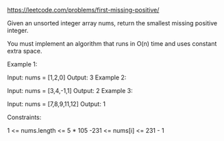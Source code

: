 https://leetcode.com/problems/first-missing-positive/

Given an unsorted integer array nums, return the smallest missing positive integer.

You must implement an algorithm that runs in O(n) time and uses constant extra space.



Example 1:

Input: nums = [1,2,0]
Output: 3
Example 2:

Input: nums = [3,4,-1,1]
Output: 2
Example 3:

Input: nums = [7,8,9,11,12]
Output: 1


Constraints:

1 <= nums.length <= 5 * 105
-231 <= nums[i] <= 231 - 1
